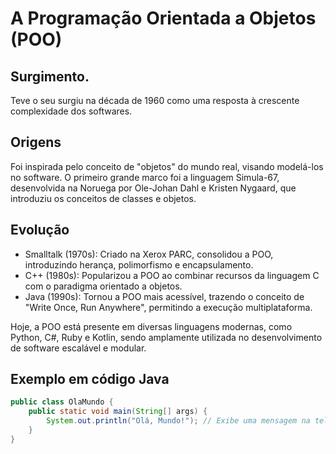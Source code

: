 # A Programação Orientada a Objetos (POO) 

## Surgimento.

Teve o seu surgiu na década de 1960 como uma resposta à crescente complexidade dos softwares.

## Origens
Foi inspirada pelo conceito de "objetos" do mundo real, visando modelá-los no software.
O primeiro grande marco foi a linguagem Simula-67, desenvolvida na Noruega por Ole-Johan Dahl e Kristen Nygaard, que introduziu os conceitos de classes e objetos.

## Evolução
* Smalltalk (1970s): Criado na Xerox PARC, consolidou a POO, introduzindo herança, polimorfismo e encapsulamento.
* C++ (1980s): Popularizou a POO ao combinar recursos da linguagem C com o paradigma orientado a objetos.
* Java (1990s): Tornou a POO mais acessível, trazendo o conceito de "Write Once, Run Anywhere", permitindo a execução multiplataforma.
  
Hoje, a POO está presente em diversas linguagens modernas, como Python, C#, Ruby e Kotlin, sendo amplamente utilizada no desenvolvimento de software escalável e modular.

## Exemplo em código Java 

```java
public class OlaMundo {
    public static void main(String[] args) {
        System.out.println("Olá, Mundo!"); // Exibe uma mensagem na tela
    }
}

